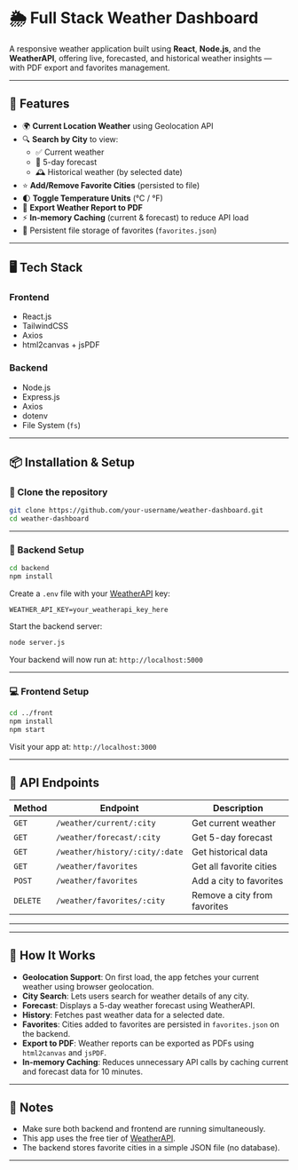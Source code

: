 # 🌦️ Full Stack Weather Dashboard

A responsive weather application built using **React**, **Node.js**, and the **WeatherAPI**, offering live, forecasted, and historical weather insights — with PDF export and favorites management.

---

## 🚀 Features

- 🌍 **Current Location Weather** using Geolocation API
- 🔍 **Search by City** to view:
  - ✅ Current weather
  - 📅 5-day forecast
  - 🕰️ Historical weather (by selected date)
- ⭐ **Add/Remove Favorite Cities** (persisted to file)
- 🌓 **Toggle Temperature Units** (°C / °F)
- 📄 **Export Weather Report to PDF**
- ⚡ **In-memory Caching** (current & forecast) to reduce API load
- 💾 Persistent file storage of favorites (`favorites.json`)

---

## 🖥️ Tech Stack

### Frontend

- React.js
- TailwindCSS
- Axios
- html2canvas + jsPDF

### Backend

- Node.js
- Express.js
- Axios
- dotenv
- File System (`fs`)

---

## 📦 Installation & Setup

### 📁 Clone the repository

```bash
git clone https://github.com/your-username/weather-dashboard.git
cd weather-dashboard
```

---

### 🔧 Backend Setup

```bash
cd backend
npm install
```

Create a `.env` file with your [WeatherAPI](https://www.weatherapi.com/) key:

```env
WEATHER_API_KEY=your_weatherapi_key_here
```

Start the backend server:

```bash
node server.js
```

Your backend will now run at: `http://localhost:5000`

---

### 💻 Frontend Setup

```bash
cd ../front
npm install
npm start
```

Visit your app at: `http://localhost:3000`

---

## 🔗 API Endpoints

| Method   | Endpoint                       | Description                  |
| -------- | ------------------------------ | ---------------------------- |
| `GET`    | `/weather/current/:city`       | Get current weather          |
| `GET`    | `/weather/forecast/:city`      | Get 5-day forecast           |
| `GET`    | `/weather/history/:city/:date` | Get historical data          |
| `GET`    | `/weather/favorites`           | Get all favorite cities      |
| `POST`   | `/weather/favorites`           | Add a city to favorites      |
| `DELETE` | `/weather/favorites/:city`     | Remove a city from favorites |

---

---

## 🧠 How It Works

- **Geolocation Support**: On first load, the app fetches your current weather using browser geolocation.
- **City Search**: Lets users search for weather details of any city.
- **Forecast**: Displays a 5-day weather forecast using WeatherAPI.
- **History**: Fetches past weather data for a selected date.
- **Favorites**: Cities added to favorites are persisted in `favorites.json` on the backend.
- **Export to PDF**: Weather reports can be exported as PDFs using `html2canvas` and `jsPDF`.
- **In-memory Caching**: Reduces unnecessary API calls by caching current and forecast data for 10 minutes.

---

## 📝 Notes

- Make sure both backend and frontend are running simultaneously.
- This app uses the free tier of [WeatherAPI](https://www.weatherapi.com/).
- The backend stores favorite cities in a simple JSON file (no database).

---
